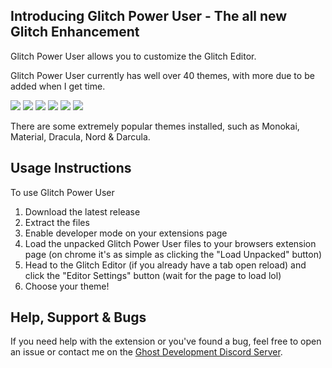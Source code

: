 ## Introducing Glitch Power User - The all new Glitch Enhancement

Glitch Power User allows you to customize the Glitch Editor.

Glitch Power User currently has well over 40 themes, with more due to be added when I get time.

![](https://cdn.discordapp.com/attachments/700907262515871818/744031859255803934/Screenshot_2020-08-15_at_15.15.45.png)
![](https://cdn.discordapp.com/attachments/700907262515871818/744031857808506890/Screenshot_2020-08-15_at_15.16.07.png)
![](https://cdn.discordapp.com/attachments/700907262515871818/744031866314686464/Screenshot_2020-08-15_at_15.15.30.png)
![](https://cdn.discordapp.com/attachments/700907262515871818/744735347266682910/Screenshot_2020-08-17_at_13.50.51.png)
![](https://cdn.discordapp.com/attachments/700907262515871818/744735344829792366/Screenshot_2020-08-17_at_13.51.05.png)
![](https://cdn.discordapp.com/attachments/700907262515871818/744735343840067624/Screenshot_2020-08-17_at_13.51.33.png)

There are some extremely popular themes installed, such as Monokai, Material, Dracula, Nord & Darcula.

## Usage Instructions
To use Glitch Power User

1. Download the latest release
2. Extract the files
3. Enable developer mode on your extensions page
4. Load the unpacked Glitch Power User files to your browsers extension page (on chrome it's as simple as clicking the "Load Unpacked" button)
5. Head to the Glitch Editor (if you already have a tab open reload) and click the "Editor Settings" button (wait for the page to load lol)
6. Choose your theme!

## Help, Support & Bugs
If you need help with the extension or you've found a bug, feel free to open an issue or contact me on the [Ghost Development Discord Server](https://discord.gg/7Umrdsx).
